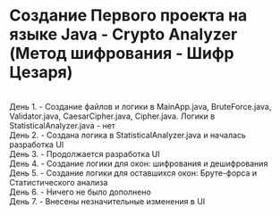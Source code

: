 <h1>Создание Первого проекта на языке Java - Crypto Analyzer (Метод шифрования - Шифр Цезаря)</h1> <br>
День 1. - Создание файлов и логики в MainApp.java, BruteForce.java, Validator.java, CaesarCipher.java, Cipher.java. Логики в StatisticalAnalyzer.java - нет <br>
День 2. - Создана логика в StatisticalAnalyzer.java и началась разработка UI <br>
День 3. - Продолжается разработка UI <br>
День 4. - Создание логики для окон: шифрования и дешифрования <br>
День 5. - Создание логики для оставшихся окон: Бруте-форса и Статистического анализа <br>
День 6. - Ничего не было дополнено <br>
День 7. - Внесены незначительные изменения в UI <br>
